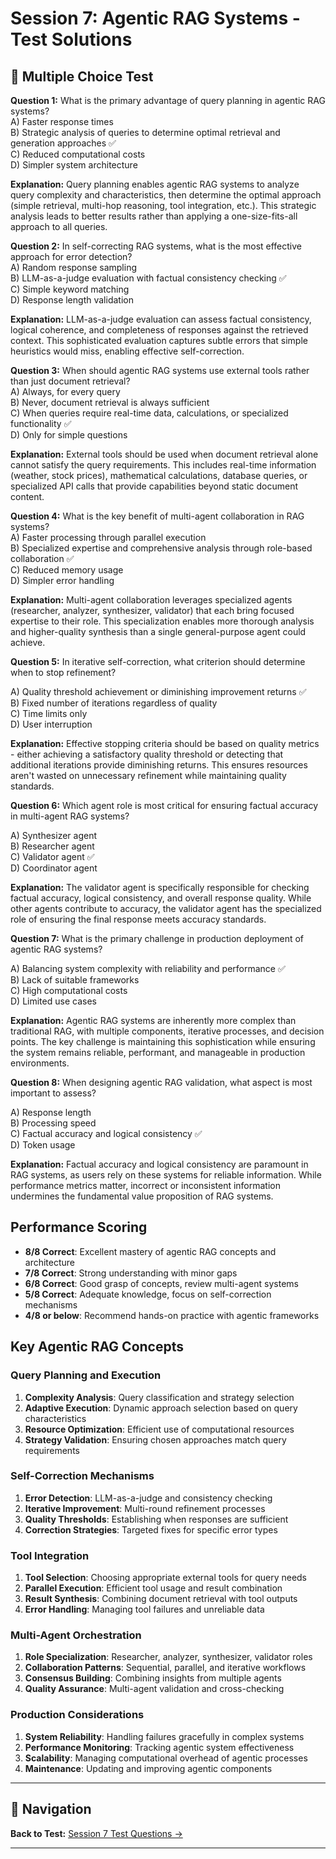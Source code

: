 # Session 7: Agentic RAG Systems - Test Solutions

## 📝 Multiple Choice Test

**Question 1:** What is the primary advantage of query planning in agentic RAG systems?  
A) Faster response times  
B) Strategic analysis of queries to determine optimal retrieval and generation approaches ✅  
C) Reduced computational costs  
D) Simpler system architecture  

**Explanation:** Query planning enables agentic RAG systems to analyze query complexity and characteristics, then determine the optimal approach (simple retrieval, multi-hop reasoning, tool integration, etc.). This strategic analysis leads to better results rather than applying a one-size-fits-all approach to all queries.

**Question 2:** In self-correcting RAG systems, what is the most effective approach for error detection?  
A) Random response sampling  
B) LLM-as-a-judge evaluation with factual consistency checking ✅  
C) Simple keyword matching  
D) Response length validation  

**Explanation:** LLM-as-a-judge evaluation can assess factual consistency, logical coherence, and completeness of responses against the retrieved context. This sophisticated evaluation captures subtle errors that simple heuristics would miss, enabling effective self-correction.

**Question 3:** When should agentic RAG systems use external tools rather than just document retrieval?  
A) Always, for every query  
B) Never, document retrieval is always sufficient  
C) When queries require real-time data, calculations, or specialized functionality ✅  
D) Only for simple questions  

**Explanation:** External tools should be used when document retrieval alone cannot satisfy the query requirements. This includes real-time information (weather, stock prices), mathematical calculations, database queries, or specialized API calls that provide capabilities beyond static document content.

**Question 4:** What is the key benefit of multi-agent collaboration in RAG systems?  
A) Faster processing through parallel execution  
B) Specialized expertise and comprehensive analysis through role-based collaboration ✅  
C) Reduced memory usage  
D) Simpler error handling  

**Explanation:** Multi-agent collaboration leverages specialized agents (researcher, analyzer, synthesizer, validator) that each bring focused expertise to their role. This specialization enables more thorough analysis and higher-quality synthesis than a single general-purpose agent could achieve.

**Question 5:** In iterative self-correction, what criterion should determine when to stop refinement?  

A) Quality threshold achievement or diminishing improvement returns ✅  
B) Fixed number of iterations regardless of quality  
C) Time limits only  
D) User interruption  

**Explanation:** Effective stopping criteria should be based on quality metrics - either achieving a satisfactory quality threshold or detecting that additional iterations provide diminishing returns. This ensures resources aren't wasted on unnecessary refinement while maintaining quality standards.

**Question 6:** Which agent role is most critical for ensuring factual accuracy in multi-agent RAG systems?  

A) Synthesizer agent  
B) Researcher agent  
C) Validator agent ✅  
D) Coordinator agent  

**Explanation:** The validator agent is specifically responsible for checking factual accuracy, logical consistency, and overall response quality. While other agents contribute to accuracy, the validator agent has the specialized role of ensuring the final response meets accuracy standards.

**Question 7:** What is the primary challenge in production deployment of agentic RAG systems?  

A) Balancing system complexity with reliability and performance ✅  
B) Lack of suitable frameworks  
C) High computational costs  
D) Limited use cases  

**Explanation:** Agentic RAG systems are inherently more complex than traditional RAG, with multiple components, iterative processes, and decision points. The key challenge is maintaining this sophistication while ensuring the system remains reliable, performant, and manageable in production environments.

**Question 8:** When designing agentic RAG validation, what aspect is most important to assess?  

A) Response length  
B) Processing speed  
C) Factual accuracy and logical consistency ✅  
D) Token usage  

**Explanation:** Factual accuracy and logical consistency are paramount in RAG systems, as users rely on these systems for reliable information. While performance metrics matter, incorrect or inconsistent information undermines the fundamental value proposition of RAG systems.

## Performance Scoring

- **8/8 Correct**: Excellent mastery of agentic RAG concepts and architecture  
- **7/8 Correct**: Strong understanding with minor gaps  
- **6/8 Correct**: Good grasp of concepts, review multi-agent systems  
- **5/8 Correct**: Adequate knowledge, focus on self-correction mechanisms  
- **4/8 or below**: Recommend hands-on practice with agentic frameworks  

## Key Agentic RAG Concepts

### Query Planning and Execution

1. **Complexity Analysis**: Query classification and strategy selection  
2. **Adaptive Execution**: Dynamic approach selection based on query characteristics  
3. **Resource Optimization**: Efficient use of computational resources  
4. **Strategy Validation**: Ensuring chosen approaches match query requirements  

### Self-Correction Mechanisms

1. **Error Detection**: LLM-as-a-judge and consistency checking  
2. **Iterative Improvement**: Multi-round refinement processes  
3. **Quality Thresholds**: Establishing when responses are sufficient  
4. **Correction Strategies**: Targeted fixes for specific error types  

### Tool Integration

1. **Tool Selection**: Choosing appropriate external tools for query needs  
2. **Parallel Execution**: Efficient tool usage and result combination  
3. **Result Synthesis**: Combining document retrieval with tool outputs  
4. **Error Handling**: Managing tool failures and unreliable data  

### Multi-Agent Orchestration

1. **Role Specialization**: Researcher, analyzer, synthesizer, validator roles  
2. **Collaboration Patterns**: Sequential, parallel, and iterative workflows  
3. **Consensus Building**: Combining insights from multiple agents  
4. **Quality Assurance**: Multi-agent validation and cross-checking  

### Production Considerations

1. **System Reliability**: Handling failures gracefully in complex systems  
2. **Performance Monitoring**: Tracking agentic system effectiveness  
3. **Scalability**: Managing computational overhead of agentic processes  
4. **Maintenance**: Updating and improving agentic components

---

## 🧭 Navigation

**Back to Test:** [Session 7 Test Questions →](Session7_*.md#multiple-choice-test)

---
